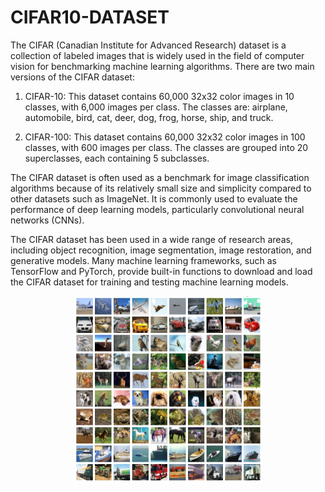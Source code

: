 # CIFAR10-DATASET
The CIFAR (Canadian Institute for Advanced Research) dataset is a collection of labeled images that is widely used in the field of computer vision for benchmarking machine learning algorithms. There are two main versions of the CIFAR dataset:

1. CIFAR-10: This dataset contains 60,000 32x32 color images in 10 classes, with 6,000 images per class. The classes are: airplane, automobile, bird, cat, deer, dog, frog, horse, ship, and truck.

2. CIFAR-100: This dataset contains 60,000 32x32 color images in 100 classes, with 600 images per class. The classes are grouped into 20 superclasses, each containing 5 subclasses.

The CIFAR dataset is often used as a benchmark for image classification algorithms because of its relatively small size and simplicity compared to other datasets such as ImageNet. It is commonly used to evaluate the performance of deep learning models, particularly convolutional neural networks (CNNs).

The CIFAR dataset has been used in a wide range of research areas, including object recognition, image segmentation, image restoration, and generative models. Many machine learning frameworks, such as TensorFlow and PyTorch, provide built-in functions to download and load the CIFAR dataset for training and testing machine learning models.

<div style="text-align:center">
    <img src="https://github.com/zakarm/CIFAR10-DATASET/blob/main/cifar-10.png" width="300" height="300">
</div>
